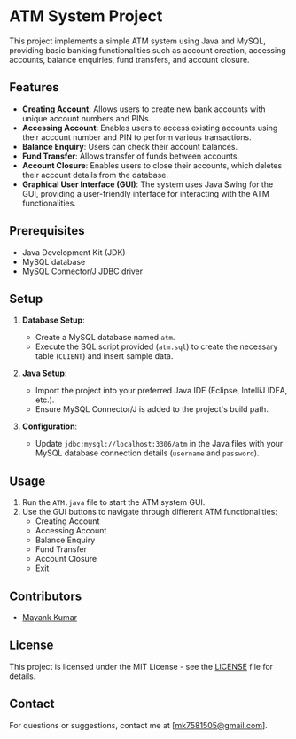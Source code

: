 # ATM System Project

This project implements a simple ATM system using Java and MySQL, providing basic banking functionalities such as account creation, accessing accounts, balance enquiries, fund transfers, and account closure.

## Features

- **Creating Account**: Allows users to create new bank accounts with unique account numbers and PINs.
- **Accessing Account**: Enables users to access existing accounts using their account number and PIN to perform various transactions.
- **Balance Enquiry**: Users can check their account balances.
- **Fund Transfer**: Allows transfer of funds between accounts.
- **Account Closure**: Enables users to close their accounts, which deletes their account details from the database.
- **Graphical User Interface (GUI)**: The system uses Java Swing for the GUI, providing a user-friendly interface for interacting with the ATM functionalities.

## Prerequisites

- Java Development Kit (JDK)
- MySQL database
- MySQL Connector/J JDBC driver

## Setup

1. **Database Setup**:
   - Create a MySQL database named `atm`.
   - Execute the SQL script provided (`atm.sql`) to create the necessary table (`CLIENT`) and insert sample data.

2. **Java Setup**:
   - Import the project into your preferred Java IDE (Eclipse, IntelliJ IDEA, etc.).
   - Ensure MySQL Connector/J is added to the project's build path.

3. **Configuration**:
   - Update `jdbc:mysql://localhost:3306/atm` in the Java files with your MySQL database connection details (`username` and `password`).

## Usage

1. Run the `ATM.java` file to start the ATM system GUI.
2. Use the GUI buttons to navigate through different ATM functionalities:
   - Creating Account
   - Accessing Account
   - Balance Enquiry
   - Fund Transfer
   - Account Closure
   - Exit

## Contributors

- [Mayank Kumar](https://github.com/Sun-shINe-arch)

## License

This project is licensed under the MIT License - see the [LICENSE](./LICENSE) file for details.

## Contact

For questions or suggestions, contact me at [mk7581505@gmail.com].
